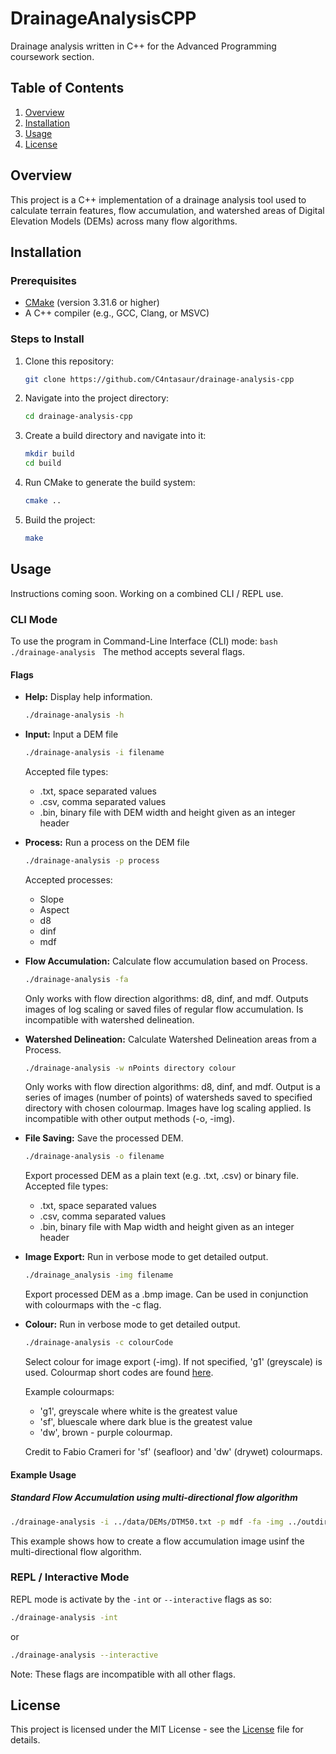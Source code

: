 # DrainageAnalysisCPP

Drainage analysis written in C++ for the Advanced Programming coursework section.

## Table of Contents

1. [Overview](#overview)
2. [Installation](#installation)
3. [Usage](#usage)
4. [License](#license)

## Overview

This project is a C++ implementation of a drainage analysis tool used to calculate terrain features, flow accumulation, and watershed areas of Digital Elevation Models (DEMs) across many flow algorithms.

## Installation

### Prerequisites

- [CMake](https://cmake.org/install/) (version 3.31.6 or higher)
- A C++ compiler (e.g., GCC, Clang, or MSVC)

### Steps to Install

1. Clone this repository:

    ```bash
    git clone https://github.com/C4ntasaur/drainage-analysis-cpp
    ```

2. Navigate into the project directory:

    ```bash
    cd drainage-analysis-cpp
    ```

3. Create a build directory and navigate into it:

    ```bash
    mkdir build
    cd build
    ```

4. Run CMake to generate the build system:

    ```bash
    cmake ..
    ```

5. Build the project:

    ```bash
    make
    ````

## Usage

Instructions coming soon. Working on a combined CLI / REPL use.

### CLI Mode

To use the program in Command-Line Interface (CLI) mode:
    ```bash
    ./drainage-analysis
    ```
The method accepts several flags.

#### Flags

- **Help:**  Display help information.

    ```bash
    ./drainage-analysis -h
    ```

- **Input:** Input a DEM file

    ```bash
    ./drainage-analysis -i filename
    ```

    Accepted file types:
    - .txt, space separated values
    - .csv, comma separated values
    - .bin, binary file with DEM width and height given as an integer header

- **Process:** Run a process on the DEM file

    ```bash
    ./drainage-analysis -p process
    ```

    Accepted processes:
    - Slope
    - Aspect
    - d8
    - dinf
    - mdf

- **Flow Accumulation:** Calculate flow accumulation based on Process.

    ```bash
    ./drainage-analysis -fa
    ```

    Only works with flow direction algorithms: d8, dinf, and mdf.
    Outputs images of log scaling or saved files of regular flow accumulation.
    Is incompatible with watershed delineation.

- **Watershed Delineation:** Calculate Watershed Delineation areas from a Process.

    ```bash
    ./drainage-analysis -w nPoints directory colour
    ```

    Only works with flow direction algorithms: d8, dinf, and mdf.
    Output is a series of images (number of points) of watersheds saved to specified directory with chosen colourmap.
    Images have log scaling applied.
    Is incompatible with other output methods (-o, -img).

- **File Saving:** Save the processed DEM.

    ```bash
    ./drainage-analysis -o filename
    ```

    Export processed DEM as a plain text (e.g. .txt, .csv) or binary file.
    Accepted file types:
    - .txt, space separated values
    - .csv, comma separated values
    - .bin, binary file with Map width and height given as an integer header

- **Image Export:** Run in verbose mode to get detailed output.

    ```bash
    ./drainage_analysis -img filename
    ```

    Export processed DEM as a .bmp image.
    Can be used in conjunction with colourmaps with the -c flag.

- **Colour:** Run in verbose mode to get detailed output.

    ```bash
    ./drainage-analysis -c colourCode
    ```

    Select colour for image export (-img).
    If not specified, 'g1' (greyscale) is used.
    Colourmap short codes are found [here](data/colourmaps/).

    Example colourmaps:
    - 'g1', greyscale where white is the greatest value
    - 'sf', bluescale where dark blue is the greatest value
    - 'dw', brown - purple colourmap.

    Credit to Fabio Crameri for 'sf' (seafloor) and 'dw' (drywet) colourmaps.

#### Example Usage

##### Standard Flow Accumulation using multi-directional flow algorithm

```bash
./drainage-analysis -i ../data/DEMs/DTM50.txt -p mdf -fa -img ../outdir/flow.bmp -c g2
```

This example shows how to create a flow accumulation image usinf the multi-directional flow algorithm.


### REPL / Interactive Mode

REPL mode is activate by the `-int` or `--interactive` flags as so:

```bash
./drainage-analysis -int
```

or

```bash
./drainage-analysis --interactive
```

Note: These flags are incompatible with all other flags.

## License

This project is licensed under the MIT License - see the [License](LICENSE) file for details.
